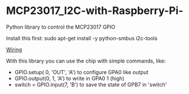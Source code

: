 # MCP23017_I2C-with-Raspberry-Pi-
Python library to control the MCP23017 GPIO

Install this first:
sudo apt-get install -y python-smbus i2c-tools

[Wiring](https://cld.pt/dl/download/04feb1aa-89dd-44ad-ab2b-31cc3bd9637e/Chip.jpg)

With this library you can use the chip with simple commands, like:
-  GPIO.setup( 0, 'OUT', 'A') to configure GPA0 like output
-  GPIO.output(0, 1, 'A') to write in GPA0 1 (high)
-  switch = GPIO.input(7, 'B') to save the state of GPB7 in 'switch'
